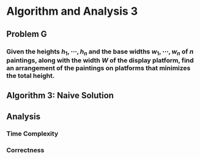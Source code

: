 # Algorithm and Analysis 3

## Problem G
### Given the heights $h_1, \cdots, h_n$ and the base widths $w_1, \cdots, w_n$ of $n$ paintings, along with the width $W$ of the display platform, find an arrangement of the paintings on platforms that minimizes the total height. 

## Algorithm 3: Naive Solution
<!-- Write Algorithm Details Here!!!!-->

## Analysis
### Time Complexity
<!-- Write Time Complexity Analysis Here!!!!-->

### Correctness
<!-- Write Correctness Analysis Here!!!!-->